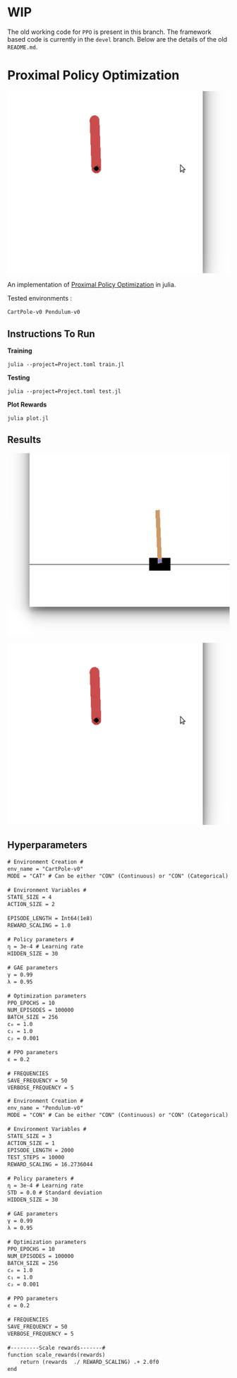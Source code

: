 # WIP

The old working code for `PPO` is present in this branch. The framework based code is currently in the `devel` branch. Below are the details of the old `README.md`.

# Proximal Policy Optimization

![Sample](docs/pendulum.gif)

An implementation of [Proximal Policy Optimization](https://arxiv.org/pdf/1707.06347.pdf) in julia.

Tested environments : 

```
CartPole-v0 Pendulum-v0
```

## Instructions To Run

<b>Training</b>

```
julia --project=Project.toml train.jl
```

<b>Testing</b>

```
julia --project=Project.toml test.jl
```

<b>Plot Rewards</b>

```
julia plot.jl
```

## Results

![CartPole](docs/cartpole.gif)

![Pendulum](docs/pendulum.gif)

## Hyperparameters

```
# Environment Creation #
env_name = "CartPole-v0"
MODE = "CAT" # Can be either "CON" (Continuous) or "CON" (Categorical)

# Environment Variables #
STATE_SIZE = 4
ACTION_SIZE = 2

EPISODE_LENGTH = Int64(1e8)
REWARD_SCALING = 1.0 

# Policy parameters #
η = 3e-4 # Learning rate
HIDDEN_SIZE = 30

# GAE parameters
γ = 0.99
λ = 0.95

# Optimization parameters
PPO_EPOCHS = 10
NUM_EPISODES = 100000
BATCH_SIZE = 256
c₀ = 1.0
c₁ = 1.0
c₂ = 0.001

# PPO parameters
ϵ = 0.2

# FREQUENCIES
SAVE_FREQUENCY = 50
VERBOSE_FREQUENCY = 5
```

```
# Environment Creation #
env_name = "Pendulum-v0"
MODE = "CON" # Can be either "CON" (Continuous) or "CON" (Categorical)

# Environment Variables #
STATE_SIZE = 3
ACTION_SIZE = 1
EPISODE_LENGTH = 2000
TEST_STEPS = 10000
REWARD_SCALING = 16.2736044

# Policy parameters #
η = 3e-4 # Learning rate
STD = 0.0 # Standard deviation
HIDDEN_SIZE = 30

# GAE parameters
γ = 0.99
λ = 0.95

# Optimization parameters
PPO_EPOCHS = 10
NUM_EPISODES = 100000
BATCH_SIZE = 256
c₀ = 1.0
c₁ = 1.0
c₂ = 0.001

# PPO parameters
ϵ = 0.2

# FREQUENCIES
SAVE_FREQUENCY = 50
VERBOSE_FREQUENCY = 5

#---------Scale rewards-------#
function scale_rewards(rewards)
    return (rewards  ./ REWARD_SCALING) .+ 2.0f0
end
```
